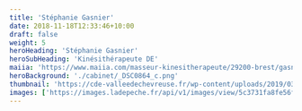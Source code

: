 ```yaml
---
title: 'Stéphanie Gasnier'
date: 2018-11-18T12:33:46+10:00
draft: false
weight: 5
heroHeading: 'Stéphanie Gasnier'
heroSubHeading: 'Kinésithérapeute DE'
maiia: 'https://www.maiia.com/masseur-kinesitherapeute/29200-brest/gasnier-stephanie'
heroBackground: './cabinet/_DSC0864_c.png'
thumbnail: 'https://cde-valleedechevreuse.fr/wp-content/uploads/2019/03/videf.jpg'
images: ['https://images.ladepeche.fr/api/v1/images/view/5c3731fa8fe56f4f0a1ce05f/large/image.jpg']
---
```

